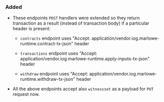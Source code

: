 <!--
A new scriv changelog fragment.

Uncomment the section that is right (remove the HTML comment wrapper).
-->

<!--
### Removed

- A bullet item for the Removed category.

-->
### Added

* These endpoints `POST` handlers were extended so they return transaction as a result (instead of transaction body) if a particular header is present:

  * `contracts` endpoint uses "Accept: application/vendor.iog.marlowe-runtime.contract-tx-json" header

  * `transactions` endpoint uses "Accept: application/vendor.iog.marlowe-runtime.apply-inputs-tx-json" header

  * `withdraw` endpoint uses "Accept: application/vendor.iog.marlowe-runtime.withdraw-tx-json" header

* All the above endpoints accept also `witnessset` as a payload for `PUT` request now.

<!--
### Changed

- A bullet item for the Changed category.

-->
<!--
### Deprecated

- A bullet item for the Deprecated category.

-->
<!--
### Fixed

- A bullet item for the Fixed category.

-->
<!--
### Security

- A bullet item for the Security category.

-->
